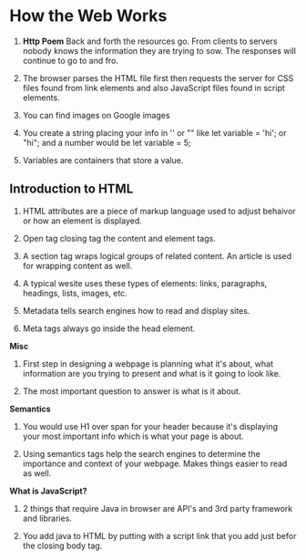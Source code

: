 # How the Web Works

1. **Http Poem**
Back and forth the resources go. From clients to servers nobody knows the information they are trying to sow. The responses will continue to go to and fro.

2. The browser parses the HTML file first then requests the server for CSS files found from link elements and also JavaScript files found in script elements.

3. You can find images on Google images

4. You create a string placing your info in '' or "" like let variable = 'hi'; or "hi"; and a number would be let variable = 5;

5. Variables are containers that store a value.

## Introduction to HTML

1. HTML attributes are a piece of markup language used to adjust behaivor or how an element is displayed.

2. Open tag closing tag the content and element tags.

3. A section tag wraps logical groups of related content. An article is used for wrapping content as well.

4. A typical wesite uses these types of elements: links, paragraphs, headings, lists, images, etc.

5. Metadata tells search engines how to read and display sites.

6. Meta tags always go inside the head element.

**Misc**

1. First step in designing a webpage is planning what it's about, what information are you trying to present and what is it going to look like.

2. The most important question to answer is what is it about.

**Semantics**

1. You would use H1 over span for your header because it's displaying your most important info which is what your page is about. 

2. Using semantics tags help the search engines to determine the importance and context of your webpage. Makes things easier to read as well. 

**What is JavaScript?**

1. 2 things that require Java in browser are API's and 3rd party framework and libraries.

2. You add java to HTML by putting with a script link that you add just befor the closing body tag. 

